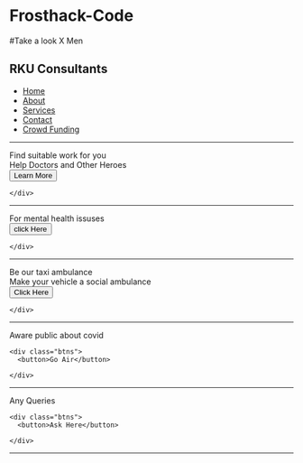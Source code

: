 # Frosthack-Code
#Take a look X Men

<!DOCTYPE html>

<html lang="en" dir="ltr">
  <head>
    <meta charset="UTF-8">
    <meta name="viewport" content="width=device-width, initial-scale=1.0">
    <!------<title> Website Layout | CodingLab</title>------>
    <!-- <link rel="stylesheet" href="style2.css"> -->
    <link rel="stylesheet" href="https://cdnjs.cloudflare.com/ajax/libs/font-awesome/5.15.2/css/all.min.css"/>

   </head>
<body>
  <nav>
    <div class="menu">
      <div class="logo">
        <h1>RKU Consultants</h1>
      </div>
      <ul>
        <li><a href="Frosthack.html">Home</a></li>
        <li><a href="About.html">About</a></li>
        <li><a href="#">Services</a></li>
        <li><a href="#">Contact</a></li>
        <li><a href="Payment.html">Crowd Funding</a></li>
      </ul>
    </div>
  </nav>
  <hr>
  <div class="img"></div>
  <div class="center">
    <div class="title">Find suitable work for you</div>
    <div class="sub_title">Help Doctors and Other Heroes</div>
    <div class="btns">
     <a href="HelpDoc.html"> <button>Learn More</button></a>
  
    </div>
  </div>
  <hr>
  <div class="img"></div>
  <div class="center">
    <div class="title"> For mental health issuses</div>
    <div class="btns">
      <button>click Here</button>
  
    </div>
  </div>
  <hr>
  <div class="img"></div>
  <div class="center">
    <div class="title">Be our taxi ambulance</div>
    <div class="sub_title">Make your vehicle a social ambulance</div>
    <div class="btns">
      <button>Click Here</button>
  
    </div>
  </div>
  <hr>
  <div class="img"></div>
  <div class="center">
    <div class="title">Aware public about covid</div>
   
    <div class="btns">
      <button>Go Air</button>
  
    </div>
  </div>
  <hr>

  <div class="img"></div>
  <div class="center">
    <div class="title">Any Queries</div>
   
    <div class="btns">
      <button>Ask Here</button>
  
    </div>
  </div>
  <hr>
  
</body>
</html>

